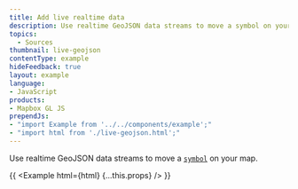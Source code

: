 ```yaml
---
title: Add live realtime data
description: Use realtime GeoJSON data streams to move a symbol on your map.
topics:
  - Sources
thumbnail: live-geojson
contentType: example
hideFeedback: true
layout: example
language:
- JavaScript
products:
- Mapbox GL JS
prependJs:
- "import Example from '../../components/example';"
- "import html from './live-geojson.html';"
---
```


Use realtime GeoJSON data streams to move a [`symbol`](https://maplibre.org/maplibre-gl-js-docs/style-spec/layers/#symbol) on your map.

{{ <Example html={html} {...this.props} /> }}
